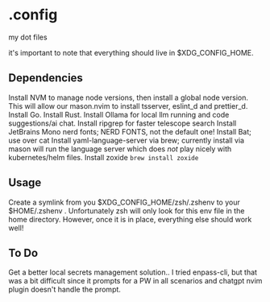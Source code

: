 # .config

my dot files

it's important to note that everything should live in $XDG_CONFIG_HOME.


## Dependencies

Install NVM to manage node versions, then install a global node version. This will allow our mason.nvim to install tsserver, eslint_d and prettier_d.
Install Go.
Install Rust.
Install Ollama for local llm running and code suggestions/ai chat.
Install ripgrep for faster telescope search
Install JetBrains Mono nerd fonts; NERD FONTS, not the default one!
Install Bat; use over cat
Install yaml-language-server via brew; currently install via mason will run the language server which does _not_ play nicely with kubernetes/helm files.
Install zoxide `brew install zoxide`

## Usage

Create a symlink from you $XDG_CONFIG_HOME/zsh/.zshenv to your $HOME/.zshenv . Unfortunately zsh will only look for this env file in the home directory. However, once it is in place, everything else should work well!

## To Do

Get a better local secrets management solution.. I tried enpass-cli, but that was a bit difficult since it prompts for a PW in all scenarios and chatgpt nvim plugin doesn't handle the prompt.
